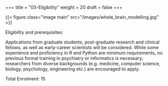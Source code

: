 +++
title = "03-Eligibility"
weight = 20
draft = false
+++

{{< figure class="image main" src="/images/whole_brain_modelling.jpg" >}}

Eligibility and prerequisites: 

Applications from graduate students, post-graduate research and clinical fellows, as well as
early-career scientists will be considered. While some experience and proficiency in R and Python are minimum
requirements, no previous formal training in psychiatry or informatics is necessary; researchers from diverse
backgrounds (e.g. medicine, computer science, biology, psychology, engineering etc.) are encouraged to apply.

Total Enrolment: 15

